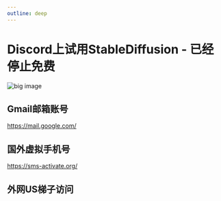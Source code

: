 ```yaml
---
outline: deep
---
```


# Discord上试用StableDiffusion - 已经停止免费


![big image](https://images.openai.com/blob/8d14e8f0-e267-4b8b-a9f2-a79120808f5a/chatgpt.jpg?trim=0,0,0,0&width=2600)

## Gmail邮箱账号

https://mail.google.com/


## 国外虚拟手机号

https://sms-activate.org/

## 外网US梯子访问

